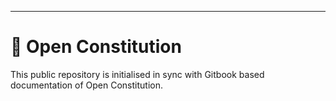 ---

# 🎵 Open Constitution

This public repository is initialised in sync with Gitbook based documentation of Open Constitution.
